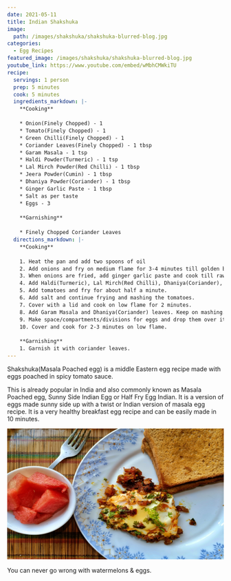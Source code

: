```yaml
---
date: 2021-05-11
title: Indian Shakshuka
image:
  path: /images/shakshuka/shakshuka-blurred-blog.jpg
categories:
  - Egg Recipes
featured_image: /images/shakshuka/shakshuka-blurred-blog.jpg
youtube_link: https://www.youtube.com/embed/wMbhCMWkiTU    
recipe:
  servings: 1 person
  prep: 5 minutes
  cook: 5 minutes
  ingredients_markdown: |-
    **Cooking**

    * Onion(Finely Chopped) - 1
    * Tomato(Finely Chopped) - 1
    * Green Chilli(Finely Chopped) - 1
    * Coriander Leaves(Finely Chopped) - 1 tbsp
    * Garam Masala - 1 tsp
    * Haldi Powder(Turmeric) - 1 tsp
    * Lal Mirch Powder(Red Chilli) - 1 tbsp
    * Jeera Powder(Cumin) - 1 tbsp
    * Dhaniya Powder(Coriander) - 1 tbsp
    * Ginger Garlic Paste - 1 tbsp 
    * Salt as per taste
    * Eggs - 3

    **Garnishing**

    * Finely Chopped Coriander Leaves
  directions_markdown: |-
    **Cooking**

    1. Heat the pan and add two spoons of oil
    2. Add onions and fry on medium flame for 3-4 minutes till golden brown colour starts appearing. 
    3. When onions are fried, add ginger garlic paste and cook till raw smell of garlic doesn't go away. This will take half a minute.
    4. Add Haldi(Turmeric), Lal Mirch(Red Chilli), Dhaniya(Coriander), Jeera(Cumin) Powder and fry for about 1 minute on medium flame.
    5. Add tomatoes and fry for about half a minute.
    6. Add salt and continue frying and mashing the tomatoes.
    7. Cover with a lid and cook on low flame for 2 minutes.
    8. Add Garam Masala and Dhaniya(Coriander) leaves. Keep on mashing.
    9. Make space/compartments/divisions for eggs and drop them over it.
    10. Cover and cook for 2-3 minutes on low flame.

    **Garnishing**
    1. Garnish it with coriander leaves.
---
```

Shakshuka(Masala Poached egg) is a middle Eastern egg recipe made with eggs poached in spicy tomato sauce. 


This is already popular in India and also commonly known as Masala Poached egg, Sunny Side Indian Egg or Half Fry Egg Indian.
It is a version of eggs made sunny side up with a twist or Indian version of masala egg recipe. 
It is a very healthy breakfast egg recipe and can be easily made in 10 minutes.

![Indian Shakshuka](/images/shakshuka/food-3-blog.jpg)

You can never go wrong with watermelons & eggs.
